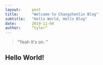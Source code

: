 ```yaml
---
layout:     post 
title:      "Welcome to Changzhenlin Blog"
subtitle:   "Hello World, Hello Blog"
date:       2019-11-04
author:     “tyler”
---
```


> “Yeah It's on. ”


## Hello World!
